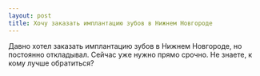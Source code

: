 ```yaml
---
layout: post 
title: Хочу заказать имплантацию зубов в Нижнем Новгороде 
--- 
```

Давно хотел заказать имплантацию зубов в Нижнем Новгороде, но постоянно откладывал. Сейчас уже нужно прямо срочно. Не знаете, к кому лучше обратиться?